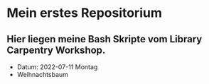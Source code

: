 # Mein erstes Repositorium
## Hier liegen meine Bash Skripte vom Library Carpentry Workshop.

- Datum: 2022-07-11 Montag
- Weihnachtsbaum
